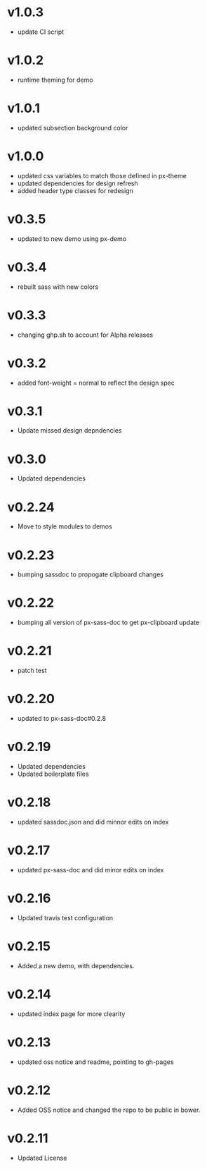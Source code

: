 v1.0.3
==================
* update CI script

v1.0.2
==================
* runtime theming for demo

v1.0.1
==================
* updated subsection background color

v1.0.0
==================
* updated css variables to match those defined in px-theme
* updated dependencies for design refresh
* added header type classes for redesign

v0.3.5
==================
* updated to new demo using px-demo

v0.3.4
==================
* rebuilt sass with new colors

v0.3.3
==================
* changing ghp.sh to account for Alpha releases

v0.3.2
==================
* added font-weight = normal to reflect the design spec

v0.3.1
==================
* Update missed design depndencies

v0.3.0
==================
* Updated dependencies

v0.2.24
==================
* Move to style modules to demos

v0.2.23
==================
* bumping sassdoc to propogate clipboard changes


v0.2.22
==================
* bumping all version of px-sass-doc to get px-clipboard update


v0.2.21
==================
* patch test

v0.2.20
==============================
* updated to px-sass-doc#0.2.8

v0.2.19
==============================
* Updated dependencies
* Updated boilerplate files

v0.2.18
==============================
* updated sassdoc.json and did minnor edits on index

v0.2.17
==============================
* updated px-sass-doc and did minor edits on index

v0.2.16
==============================
* Updated travis test configuration

v0.2.15
==============================
* Added a new demo, with dependencies.

v0.2.14
==============================
* updated index page for more clearity

v0.2.13
==============================
* updated oss notice and readme, pointing to gh-pages

v0.2.12
==============================
* Added OSS notice and changed the repo to be public in bower.

v0.2.11
=================
* Updated License
